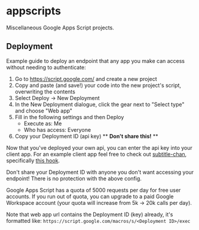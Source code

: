 # appscripts

Miscellaneous Google Apps Script projects.

## Deployment

Example guide to deploy an endpoint that any app you make can access without needing to authenticate:
1. Go to https://script.google.com/ and create a new project
1. Copy and paste (and save!) your code into the new project's script, overwriting the contents
1. Select Deploy &rarr; New Deployment
1. In the New Deployment dialogue, click the gear next to "Select type" and choose "Web app"
1. Fill in the following settings and then Deploy
    - Execute as: Me
    - Who has access: Everyone
1. Copy your Deployment ID (api key) ** **Don't share this!** **

Now that you've deployed your own api, you can enter the api key into your client app. For an example client app feel free to check out [subtitle-chan](https://github.com/ae9is/subtitle-chan), specifically [this hook](https://github.com/ae9is/subtitle-chan/blob/main/src/lib/useSubtitles.ts).

Don't share your Deployment ID with anyone you don't want accessing your endpoint! There is no protection with the above config.

Google Apps Script has a quota of 5000 requests per day for free user accounts. If you run out of quota, you can upgrade to a paid Google Workspace account (your quota will increase from 5k &rarr; 20k calls per day).

Note that web app url contains the Deployment ID (key) already, it's formatted like:
`https://script.google.com/macros/s/<Deployment ID>/exec`
